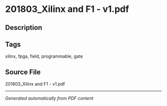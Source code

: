 # 201803_Xilinx and F1 - v1.pdf

## Description

## Tags
xilinx, fpga, field, programmable, gate

## Source File
201803_Xilinx and F1 - v1.pdf

---
*Generated automatically from PDF content*
